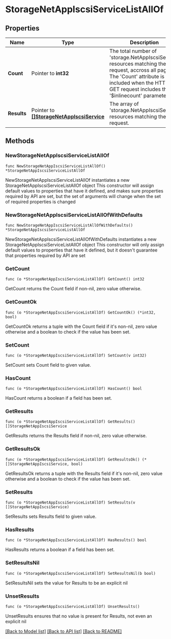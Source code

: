 # StorageNetAppIscsiServiceListAllOf

## Properties

Name | Type | Description | Notes
------------ | ------------- | ------------- | -------------
**Count** | Pointer to **int32** | The total number of &#39;storage.NetAppIscsiService&#39; resources matching the request, accross all pages. The &#39;Count&#39; attribute is included when the HTTP GET request includes the &#39;$inlinecount&#39; parameter. | [optional] 
**Results** | Pointer to [**[]StorageNetAppIscsiService**](StorageNetAppIscsiService.md) | The array of &#39;storage.NetAppIscsiService&#39; resources matching the request. | [optional] 

## Methods

### NewStorageNetAppIscsiServiceListAllOf

`func NewStorageNetAppIscsiServiceListAllOf() *StorageNetAppIscsiServiceListAllOf`

NewStorageNetAppIscsiServiceListAllOf instantiates a new StorageNetAppIscsiServiceListAllOf object
This constructor will assign default values to properties that have it defined,
and makes sure properties required by API are set, but the set of arguments
will change when the set of required properties is changed

### NewStorageNetAppIscsiServiceListAllOfWithDefaults

`func NewStorageNetAppIscsiServiceListAllOfWithDefaults() *StorageNetAppIscsiServiceListAllOf`

NewStorageNetAppIscsiServiceListAllOfWithDefaults instantiates a new StorageNetAppIscsiServiceListAllOf object
This constructor will only assign default values to properties that have it defined,
but it doesn't guarantee that properties required by API are set

### GetCount

`func (o *StorageNetAppIscsiServiceListAllOf) GetCount() int32`

GetCount returns the Count field if non-nil, zero value otherwise.

### GetCountOk

`func (o *StorageNetAppIscsiServiceListAllOf) GetCountOk() (*int32, bool)`

GetCountOk returns a tuple with the Count field if it's non-nil, zero value otherwise
and a boolean to check if the value has been set.

### SetCount

`func (o *StorageNetAppIscsiServiceListAllOf) SetCount(v int32)`

SetCount sets Count field to given value.

### HasCount

`func (o *StorageNetAppIscsiServiceListAllOf) HasCount() bool`

HasCount returns a boolean if a field has been set.

### GetResults

`func (o *StorageNetAppIscsiServiceListAllOf) GetResults() []StorageNetAppIscsiService`

GetResults returns the Results field if non-nil, zero value otherwise.

### GetResultsOk

`func (o *StorageNetAppIscsiServiceListAllOf) GetResultsOk() (*[]StorageNetAppIscsiService, bool)`

GetResultsOk returns a tuple with the Results field if it's non-nil, zero value otherwise
and a boolean to check if the value has been set.

### SetResults

`func (o *StorageNetAppIscsiServiceListAllOf) SetResults(v []StorageNetAppIscsiService)`

SetResults sets Results field to given value.

### HasResults

`func (o *StorageNetAppIscsiServiceListAllOf) HasResults() bool`

HasResults returns a boolean if a field has been set.

### SetResultsNil

`func (o *StorageNetAppIscsiServiceListAllOf) SetResultsNil(b bool)`

 SetResultsNil sets the value for Results to be an explicit nil

### UnsetResults
`func (o *StorageNetAppIscsiServiceListAllOf) UnsetResults()`

UnsetResults ensures that no value is present for Results, not even an explicit nil

[[Back to Model list]](../README.md#documentation-for-models) [[Back to API list]](../README.md#documentation-for-api-endpoints) [[Back to README]](../README.md)


